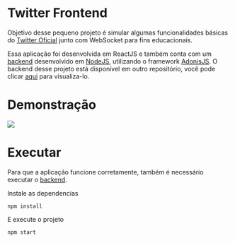 # Twitter Frontend

Objetivo desse pequeno projeto é simular algumas funcionalidades básicas do [Twitter Oficial](https://twitter.com) junto com WebSocket para fins educacionais.

Essa aplicação foi desenvolvida em ReactJS e também conta com um [backend](https://github.com/felipeurbansk/app_twitter_backend) desenvolvido em [NodeJS](https://nodejs.org/), utilizando o framework [AdonisJS](https://adonisjs.com/).
O backend desse projeto está disponível em outro repositório, você pode clicar [aqui](https://github.com/felipeurbansk/app_twitter_backend) para visualiza-lo.

# Demonstração
![](https://github.com/felipeurbansk/app_twitter_frontend/blob/master/demo/twitter_web.gif)

# Executar
Para que a aplicação funcione corretamente, também é necessário executar o [backend](https://github.com/felipeurbansk/app_twitter_backend).


Instale as dependencias

`npm install`

E execute o projeto

`npm start`

